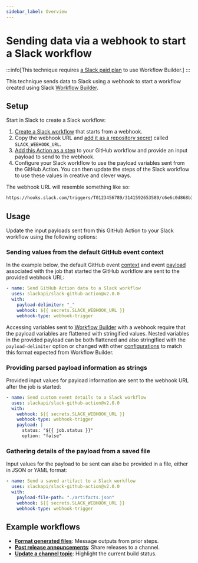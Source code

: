 ```yaml
---
sidebar_label: Overview
---
```


# Sending data via a webhook to start a Slack workflow

:::info[This technique requires [a Slack paid plan](https://slack.com/pricing) to use Workflow Builder.]
:::

This technique sends data to Slack using a webhook to start a workflow created using Slack [Workflow Builder](https://slack.com/features/workflow-automation).

## Setup

Start in Slack to create a Slack workflow:

1. [Create a Slack workflow](https://slack.com/help/articles/360041352714-Build-a-workflow--Create-a-workflow-that-starts-outside-of-Slack) that starts from a webhook.
2. Copy the webhook URL and [add it as a repository secret](https://docs.github.com/en/actions/security-for-github-actions/security-guides/using-secrets-in-github-actions#creating-secrets-for-a-repository) called `SLACK_WEBHOOK_URL`.
3. [Add this Action as a step](https://docs.github.com/en/actions/learn-github-actions/workflow-syntax-for-github-actions#jobsjob_idsteps) to your GitHub workflow and provide an input payload to send to the webhook.
4. Configure your Slack workflow to use the payload variables sent from the GitHub Action. You can then update the steps of the Slack workflow to use these values in creative and clever ways.

The webhook URL will resemble something like so:

```txt
https://hooks.slack.com/triggers/T0123456789/3141592653589/c6e6c0d868b3054ca0f4611a5dbadaf
```

## Usage

Update the input payloads sent from this GitHub Action to your Slack workflow using the following options:

### Sending values from the default GitHub event context

In the example below, the default GitHub event [context](https://github.com/actions/toolkit/blob/main/packages/github/src/context.ts#L6) and event [payload](https://docs.github.com/en/webhooks/webhook-events-and-payloads) associated with the job that started the GitHub workflow are sent to the provided webhook URL:

```yaml
- name: Send GitHub Action data to a Slack workflow
  uses: slackapi/slack-github-action@v2.0.0
  with:
    payload-delimiter: "_"
    webhook: ${{ secrets.SLACK_WEBHOOK_URL }}
    webhook-type: webhook-trigger
```

Accessing variables sent to [Workflow Builder](https://slack.com/features/workflow-automation) with a webhook require that the payload variables are flattened with stringified values. Nested variables in the provided payload can be both flattened and also stringified with the `payload-delimiter` option or changed with other [configurations](/slack-github-action/additional-configurations) to match this format expected from Workflow Builder.

### Providing parsed payload information as strings

Provided input values for payload information are sent to the webhook URL after the job is started:

```yaml
- name: Send custom event details to a Slack workflow
  uses: slackapi/slack-github-action@v2.0.0
  with:
    webhook: ${{ secrets.SLACK_WEBHOOK_URL }}
    webhook-type: webhook-trigger
    payload: |
      status: "${{ job.status }}"
      option: "false"
```

### Gathering details of the payload from a saved file

Input values for the payload to be sent can also be provided in a file, either in JSON or YAML format:

```yaml
- name: Send a saved artifact to a Slack workflow
  uses: slackapi/slack-github-action@v2.0.0
  with:
    payload-file-path: "./artifacts.json"
    webhook: ${{ secrets.SLACK_WEBHOOK_URL }}
    webhook-type: webhook-trigger
```

## Example workflows

* [**Format generated files**](/slack-github-action/sending-techniques/sending-data-webhook-slack-workflow/format-generated-files): Message outputs from prior steps.
* [**Post release announcements**](/slack-github-action/sending-techniques/sending-data-webhook-slack-workflow/post-release-announcements): Share releases to a channel.
* [**Update a channel topic**](/slack-github-action/sending-techniques/sending-data-webhook-slack-workflow/update-a-channel-topic): Highlight the current build status.